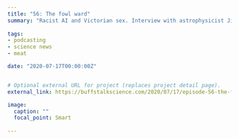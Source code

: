 ```yaml
---
title: "56: The fowl ward"
summary: "Racist AI and Victorian sex. Interview with astrophysicist Jimmy Negus."
  
tags:
- podcasting
- science news
- meat

date: "2020-07-17T00:00:00Z"


# Optional external URL for project (replaces project detail page).
external_link: https://buffstalkscience.com/2020/07/17/episode-56-the-fowl-ward/

image:
  caption: ""
  focal_point: Smart
  
---
```

